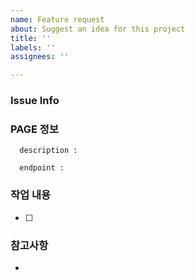 ```yaml
---
name: Feature request
about: Suggest an idea for this project
title: ''
labels: ''
assignees: ''

---
```


### Issue Info

### PAGE 정보
```
  description : 

  endpoint : 

```

### 작업 내용
- [ ] 

### 참고사항
-
